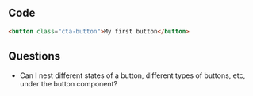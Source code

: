 ## Code
```html
<button class="cta-button">My first button</button>
```

## Questions
- Can I nest different states of a button, different types of buttons, etc, under the button component?
